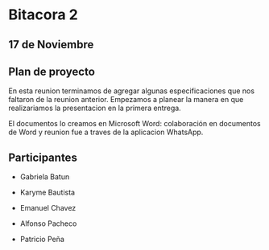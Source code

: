 # Bitacora 2

## 17 de Noviembre

## Plan de proyecto

En esta reunion terminamos de agregar algunas especificaciones
que nos faltaron de la reunion anterior.
Empezamos a planear la manera en que realizariamos la presentacion 
en la primera entrega.

El documentos lo creamos en 
Microsoft Word: colaboración en documentos de Word y
reunion fue a traves de la aplicacion WhatsApp.

## Participantes 

- Gabriela Batun

- Karyme Bautista

- Emanuel Chavez

- Alfonso Pacheco

- Patricio Peña
